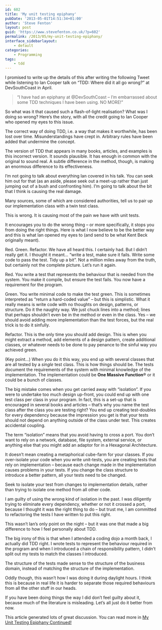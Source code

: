 ```yaml
---
id: 602
title: 'My unit testing epiphany'
pubDate: '2013-05-01T14:51:34+01:00'
author: 'Steve Fenton'
layout: post
guid: 'https://www.stevefenton.co.uk/?p=602'
permalink: /2013/05/my-unit-testing-epiphany/
interface_sidebarlayout:
    - default
categories:
    - Programming
tags:
    - tdd
---
```


I promised to write up the details of this after writing the following Tweet while listening to Ian Cooper talk on “TDD: Where did it all go wrong?” at DevSouthCoast in April.

> “I have had an epiphany at @DevSouthCoast – I’m embarrassed about some TDD techniques I have been using. NO MORE!”

So what was it that caused such a flash-of-light realisation? What was I doing so wrong? Here’s the story, with all the credit going to Ian Cooper who opened my eyes to this issue.

The correct way of doing TDD, i.e. a way that makes it worthwhile, has been lost over time. Misunderstandings have crept in. Arbitrary rules have been added that undermine the concept.

The version of TDD that appears in many books, articles, and examples is this incorrect version. It sounds plausible. It has enough in common with the original to sound real. A subtle difference in the method, though, is making an enormous difference to its effectiveness.

I’m not going to talk about everything Ian covered in his talk. You can seek him out for that (as an aside, please seek out a meet-up rather than just jumping out of a bush and confronting him). I’m going to talk about the bit that I think is causing the real damage.

Many sources, some of which are considered authorities, tell us to pair up our implementation class with a twin test class.

This is wrong. It is causing most of the pain we have with unit tests.

It encourages you to do the wrong thing – or more specifically, it stops you from doing the right things. Here is what I now believe to be the better way and this is what Ian opened my eyes to (and send to be what Kent Beck originally meant).

Red. Green. Refactor. We have all heard this. I certainly had. But I didn’t really get it. I thought it meant… “write a test, make sure it fails. Write some code to pass the test. Tidy up a bit”. Not a million miles away from the truth, but certainly not the complete picture. Let’s run it again.

Red. You write a test that represents the behaviour that is needed from the system. You make it compile, but ensure the test fails. You now have a requirement for the program.

Green. You write minimal code to make the test green. This is sometimes interpreted as “return a hard-coded value” – but this is simplistic. What it really means is write code with no thoughts on design, patterns, or structure. Do it the naughty way. We just chuck lines into a method; lines that perhaps shouldn’t even be in the method or even in the class. Yes – we should avoid adding more implementation than the test forces, but the real trick is to do it sinfully.

Refactor. This is the only time you should add design. This is when you might extract a method, add elements of a design pattern, create additional classes, or whatever needs to be done to pay penance to the sinful way you achieved green.

(Key point…) When you do it this way, you end up with several classes that are all tested by a *single* test class. This is how things should be. The tests document the requirements of the system with minimal knowledge of the implementation. The implementation could be **One Massive Function**<span class="st">®</span> or it could be a bunch of classes.

The big mistake comes when you get carried away with “isolation”. If you were to undertake too much design up-front, you could end up with one test class per class in your program. In fact, this is a set-up that is encouraged in several books and articles – that’s why you name the test class after the class you are testing right? You end up creating test-doubles for every dependency because the impression you get is that your tests should not depend on anything outside of the class under test. This creates accidental coupling.

The term “isolation” means that you avoid having to cross a port. You don’t want to rely on a network, database, file system, external service, or anything else that you might add an adaptor for in a Hexagonal Architecture.

It doesn’t mean creating a metaphorical cube-farm for your classes. If you over-isolate your code when you write unit-tests, you are creating tests that rely on implementation – because each change made in the implementation causes problems in your tests. If you change the class structure to introduce a better pattern, all your tests need to be changed.

Seek to isolate your test from changes to implementation details, rather than trying to isolate one method from all other code.

I am guilty of using the wrong kind of isolation in the past. I was diligently trying to eliminate every dependency, whether or not it crossed a port, because I thought it was the right thing to do – but trust me, I am committed to refactoring the tests I have written to put this right.

This wasn’t Ian’s only point on the night – but it was one that made a big difference to how I feel personally about TDD.

The big irony of this is that when I attended a coding dojo a month back, I actually did TDD right. I wrote tests to represent the behaviour required in the program and when I introduced a chain of responsibility pattern, I didn’t split out my tests to match the classes I introduced.

The structure of the tests made sense to the structure of the business domain, instead of matching the structure of the implementation.

Oddly though, this wasn’t how I was doing it during daylight hours. I think this is because in real life it is harder to separate those required behaviours from all the other stuff in our heads.

If you have been doing things the way I did don’t feel guilty about it, because much of the literature is misleading. Let’s all just do it better from now.

This article generated lots of great discussion. You can read more in [My Unit Testing Epiphany Continued!](https://www.stevefenton.co.uk/2013/05/My-Unit-Testing-Epiphany-Continued/)